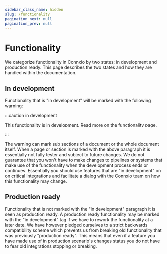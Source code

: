```yaml
---
sidebar_class_name: hidden
slug: /functionality
pagination_next: null
pagination_prev: null
---
```


# Functionality

We categorize functionality in Connxio by two states; in development and production ready. This page describes the two states and how they are handled within the documentation.

## In development

Functionality that is "in development" will be marked with the following warning:

:::caution in development

This functionality is in development. Read more on the [functionality page](/Functionality).

:::


The warning can mark sub sections of a document or the whole document itself. When a page or section is marked with the above paragraph it is essentially not fully tester and subject to future changes. We do not guarantee that you won't have to make changes to pipelines or systems that make use of the functionality when the development process ends or continues. Essentially you should use features that are "in development" on on critical integrations and facilitate a dialog with the Connxio team on how this functionality may change.

## Production ready

Functionality that is not marked with the "in development" paragraph it is seen as production ready. A production ready functionality may be marked with the "in development" tag if we have to rework the functionality at a later date. We have however pledged ourselves to a strict backwards compatibility scheme which prevents us from breaking old functionality that was previously "production ready". This means that even if a feature you have made use of in production scenario's changes status you do not have to fear old integrations stopping or breaking.